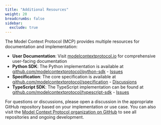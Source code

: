 ```yaml
---
title: "Additional Resources"
weight: 20
breadcrumbs: false
sidebar:
  exclude: true
---
```


The Model Context Protocol (MCP) provides multiple resources for documentation and implementation:

- **User Documentation**: Visit [modelcontextprotocol.io](https://modelcontextprotocol.io) for comprehensive user-facing documentation
- **Python SDK**: The Python implementation is available at [github.com/modelcontextprotocol/python-sdk](https://github.com/modelcontextprotocol/python-sdk) - [Issues](https://github.com/modelcontextprotocol/python-sdk/issues)
- **Specification**: The core specification is available at [github.com/modelcontextprotocol/specification](https://github.com/modelcontextprotocol/specification) - [Discussions](https://github.com/modelcontextprotocol/specification/discussions)
- **TypeScript SDK**: The TypeScript implementation can be found at [github.com/modelcontextprotocol/typescript-sdk](https://github.com/modelcontextprotocol/typescript-sdk) - [Issues](https://github.com/modelcontextprotocol/typescript-sdk/issues)

For questions or discussions, please open a discussion in the appropriate GitHub repository based on your implementation or use case. You can also visit the [Model Context Protocol organization on GitHub](https://github.com/modelcontextprotocol) to see all repositories and ongoing development.
